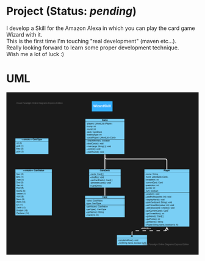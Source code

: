 # Project (Status: *pending*)
I develop a Skill for the Amazon Alexa in which you can play the card game Wizard with it. <br>
This is the first time I'm touching "real development" (maven etc...). <br> 
Really looking forward to learn some proper development technique. <br>
Wish me a lot of luck :)

# UML
![Image](https://github.com/cato447/WizardSkill/blob/master/UML/WizardSkillDiagram.png)
